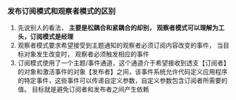### 发布订阅模式和观察者模式的区别

1. 先说别人的看法， **主要是松耦合和紧耦合的却别， 观察者模式可以理解为工头，订阅模式是经理**
2. 观察者模式要求希望接受到主题通知的观察者必须订阅内容改变的事件， 当目标对象发生改变时， 观察者必须触发相应的事件
3. 订阅模式使用了一个主题/事件通道，这个通道介于希望接收到透支【订阅者】的对象和激活事件的对象【发布者】之间，该事件系统允许代码定义应用程序的特定事件，这些事件可以传递自定义参数，自定义参数包含订阅者所需要的值。 目标就是避免订阅者和发布者之间产生依赖
